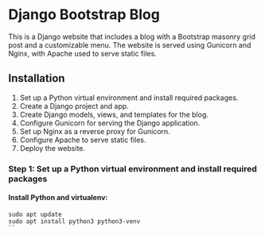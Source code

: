 # Django Bootstrap Blog

This is a Django website that includes a blog with a Bootstrap masonry grid post and a customizable menu. The website is served using Gunicorn and Nginx, with Apache used to serve static files.

## Installation

1. Set up a Python virtual environment and install required packages.
2. Create a Django project and app.
3. Create Django models, views, and templates for the blog.
4. Configure Gunicorn for serving the Django application.
5. Set up Nginx as a reverse proxy for Gunicorn.
6. Configure Apache to serve static files.
7. Deploy the website.

### Step 1: Set up a Python virtual environment and install required packages

#### Install Python and virtualenv:
```
sudo apt update
sudo apt install python3 python3-venv
``